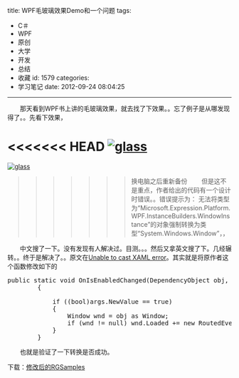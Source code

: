 title: WPF毛玻璃效果Demo和一个问题
tags:
  - C＃
  - WPF
  - 原创
  - 大学
  - 开发
  - 总结
  - 收藏
id: 1579
categories:
  - 学习笔记
date: 2012-09-24 08:04:25
---

　　那天看到WPF书上讲的毛玻璃效果，就去找了下效果。。忘了例子是从哪发现得了。。先看下效果，

<<<<<<< HEAD
[![]({{BASE_PATH}}/images/638a69761205e3d5c16a5bd34a2f775de190d137.jpg "glass")](http://leaverimage.b0.upaiyun.com/27420_o.jpg)
=======
[![](/images/638a69761205e3d5c16a5bd34a2f775de190d137.jpg "glass")](http://leaverimage.b0.upaiyun.com/27420_o.jpg)
>>>>>>> 换电脑之后重新备份
　　但是这不是重点，作者给出的代码有一个设计时错误。。错误提示为：
无法将类型为“Microsoft.Expression.Platform.WPF.InstanceBuilders.WindowInstance”的对象强制转换为类型“System.Windows.Window”，，

　　中文搜了一下。没有发现有人解决过。目测。。。然后又拿英文搜了下。几经辗转。。终于是解决了。。原文在[Unable to cast XAML error](http://social.msdn.microsoft.com/Forums/is/wpf/thread/931e75a8-cab6-492d-89cd-b7ca291fa273)。其实就是将原作者这个函数修改如下的

<pre class="lang:c# decode:true " >public static void OnIsEnabledChanged(DependencyObject obj, DependencyPropertyChangedEventArgs args)
        {

            if ((bool)args.NewValue == true)
            {
                Window wnd = obj as Window;
                if (wnd != null) wnd.Loaded += new RoutedEventHandler(wnd_Loaded);
            }
        }</pre> 
　　也就是验证了一下转换是否成功。

下载：[修改后的RGSamples](http://pan.baidu.com/share/link?shareid=61615&uk=1493685990)
